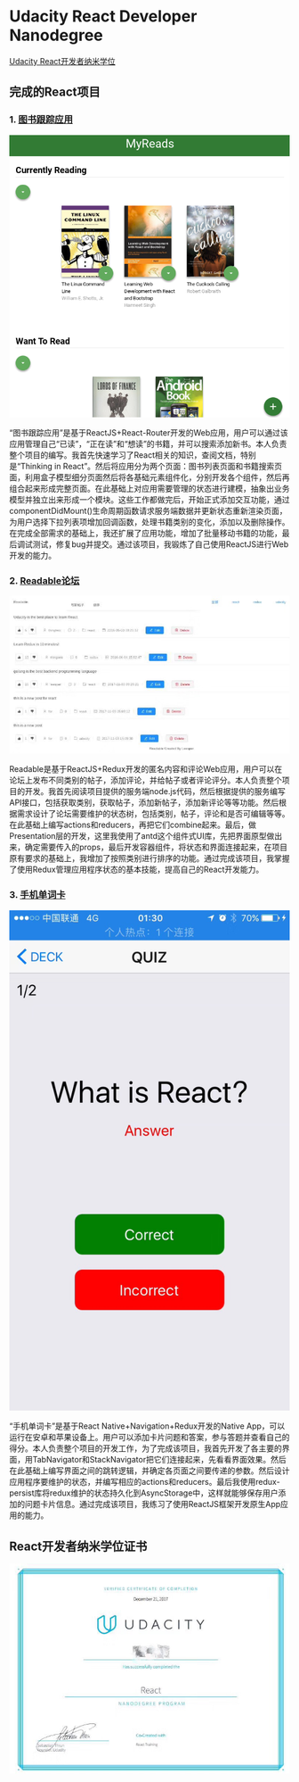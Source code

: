 # Udacity React Developer Nanodegree

[Udacity React开发者纳米学位](http://cn.udacity.com/course/react-nanodegree--nd019-cn)

## 完成的React项目

### 1. [图书跟踪应用](https://github.com/leesper/become-frontend-developer/tree/master/P9_MyReads)

![图书跟踪应用](img/my_reads.png)

“图书跟踪应用”是基于ReactJS+React-Router开发的Web应用，用户可以通过该应用管理自己“已读”，“正在读”和“想读”的书籍，并可以搜索添加新书。本人负责整个项目的编写。我首先快速学习了React相关的知识，查阅文档，特别是“Thinking in React”。然后将应用分为两个页面：图书列表页面和书籍搜索页面，利用盒子模型细分页面然后将各基础元素组件化，分别开发各个组件，然后再组合起来形成完整页面。在此基础上对应用需要管理的状态进行建模，抽象出业务模型并独立出来形成一个模块。这些工作都做完后，开始正式添加交互功能，通过componentDidMount()生命周期函数请求服务端数据并更新状态重新渲染页面，为用户选择下拉列表项增加回调函数，处理书籍类别的变化，添加以及删除操作。在完成全部需求的基础上，我还扩展了应用功能，增加了批量移动书籍的功能，最后调试测试，修复bug并提交。通过该项目，我锻炼了自己使用ReactJS进行Web开发的能力。

### 2. [Readable论坛](https://github.com/leesper/become-react-developer/tree/master/P2_Readable)

![Readable](img/readable.jpg)

Readable是基于ReactJS+Redux开发的匿名内容和评论Web应用，用户可以在论坛上发布不同类别的帖子，添加评论，并给帖子或者评论评分。本人负责整个项目的开发。我首先阅读项目提供的服务端node.js代码，然后根据提供的服务编写API接口，包括获取类别，获取帖子，添加新帖子，添加新评论等等功能。然后根据需求设计了论坛需要维护的状态树，包括类别，帖子，评论和是否可编辑等等。在此基础上编写actions和reducers，再把它们combine起来。最后，做Presentation层的开发，这里我使用了antd这个组件式UI库，先把界面原型做出来，确定需要传入的props，最后开发容器组件，将状态和界面连接起来，在项目原有要求的基础上，我增加了按照类别进行排序的功能。通过完成该项目，我掌握了使用Redux管理应用程序状态的基本技能，提高自己的React开发能力。

### 3. [手机单词卡](https://github.com/leesper/become-react-developer/tree/master/P3_UdaciCards)

![UdaciCards](img/udaci_cards.jpg)

“手机单词卡”是基于React Native+Navigation+Redux开发的Native App，可以运行在安卓和苹果设备上。用户可以添加卡片问题和答案，参与答题并查看自己的得分。本人负责整个项目的开发工作，为了完成该项目，我首先开发了各主要的界面，用TabNavigator和StackNavigator把它们连接起来，先看看界面效果。然后在此基础上编写界面之间的跳转逻辑，并确定各页面之间要传递的参数。然后设计应用程序要维护的状态，并编写相应的actions和reducers。最后我使用redux-persist库将redux维护的状态持久化到AsyncStorage中，这样就能够保存用户添加的问题卡片信息。通过完成该项目，我练习了使用ReactJS框架开发原生App应用的能力。

## React开发者纳米学位证书

![React](img/react.jpg)
